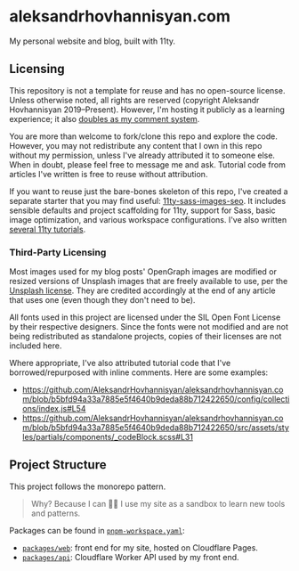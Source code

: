 # aleksandrhovhannisyan.com

My personal website and blog, built with 11ty.

## Licensing

This repository is not a template for reuse and has no open-source license. Unless otherwise noted, all rights are reserved (copyright Aleksandr Hovhannisyan 2019–Present). However, I'm hosting it publicly as a learning experience; it also [doubles as my comment system](https://www.aleksandrhovhannisyan.com/blog/static-site-comments-github-issues/). 

You are more than welcome to fork/clone this repo and explore the code. However, you may not redistribute any content that I own in this repo without my permission, unless I've already attributed it to someone else. When in doubt, please feel free to message me and ask. Tutorial code from articles I've written is free to reuse without attribution.

If you want to reuse just the bare-bones skeleton of this repo, I've created a separate starter that you may find useful: [11ty-sass-images-seo](https://github.com/AleksandrHovhannisyan/11ty-sass-images-seo). It includes sensible defaults and project scaffolding for 11ty, support for Sass, basic image optimization, and various workspace configurations. I've also written [several 11ty tutorials](https://www.aleksandrhovhannisyan.com/tags/11ty/).

### Third-Party Licensing

Most images used for my blog posts' OpenGraph images are modified or resized versions of Unsplash images that are freely available to use, per the [Unsplash license](https://unsplash.com/license). They are credited accordingly at the end of any article that uses one (even though they don't need to be).

All fonts used in this project are licensed under the SIL Open Font License by their respective designers. Since the fonts were not modified and are not being redistributed as standalone projects, copies of their licenses are not included here.

Where appropriate, I've also attributed tutorial code that I've borrowed/repurposed with inline comments. Here are some examples:

- https://github.com/AleksandrHovhannisyan/aleksandrhovhannisyan.com/blob/b5bfd94a33a7885e5f4640b9deda88b712422650/config/collections/index.js#L54
- https://github.com/AleksandrHovhannisyan/aleksandrhovhannisyan.com/blob/b5bfd94a33a7885e5f4640b9deda88b712422650/src/assets/styles/partials/components/_codeBlock.scss#L31

## Project Structure

This project follows the monorepo pattern.

> Why? Because I can 🤷‍♂️ I use my site as a sandbox to learn new tools and patterns.

Packages can be found in [`pnpm-workspace.yaml`](./pnpm-workspace.yaml):

- [`packages/web`](./packages/web/README.md): front end for my site, hosted on Cloudflare Pages.
- [`packages/api`](./packages/api/README.md): Cloudflare Worker API used by my front end.
